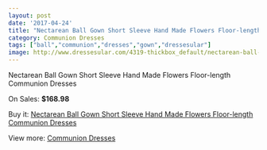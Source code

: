 ```yaml
---
layout: post
date: '2017-04-24'
title: "Nectarean Ball Gown Short Sleeve Hand Made Flowers Floor-length Communion Dresses"
category: Communion Dresses
tags: ["ball","communion","dresses","gown","dressesular"]
image: http://www.dressesular.com/4319-thickbox_default/nectarean-ball-gown-short-sleeve-hand-made-flowers-floor-length-communion-dresses.jpg
---
```

Nectarean Ball Gown Short Sleeve Hand Made Flowers Floor-length Communion Dresses

On Sales: **$168.98**
<a href="https://www.dressesular.com/communion-dresses/2022-nectarean-ball-gown-short-sleeve-hand-made-flowers-floor-length-communion-dresses.html"><amp-img layout="responsive" width="600" height="600" src="//www.dressesular.com/4319-thickbox_default/nectarean-ball-gown-short-sleeve-hand-made-flowers-floor-length-communion-dresses.jpg" alt="Nectarean Ball Gown Short Sleeve Hand Made Flowers Floor-length Communion Dresses 0" /></a>

Buy it: [Nectarean Ball Gown Short Sleeve Hand Made Flowers Floor-length Communion Dresses](https://www.dressesular.com/communion-dresses/2022-nectarean-ball-gown-short-sleeve-hand-made-flowers-floor-length-communion-dresses.html "Nectarean Ball Gown Short Sleeve Hand Made Flowers Floor-length Communion Dresses")

View more: [Communion Dresses](https://www.dressesular.com/11-communion-dresses "Communion Dresses")